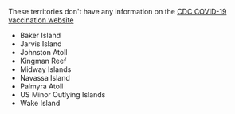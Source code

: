 These territories don't have any information on the [CDC COVID-19 vaccination website](https://www.cdc.gov/vaccines/covid-19/index.html)

- Baker Island
- Jarvis Island
- Johnston Atoll
- Kingman Reef
- Midway Islands
- Navassa Island
- Palmyra Atoll
- US Minor Outlying Islands
- Wake Island
